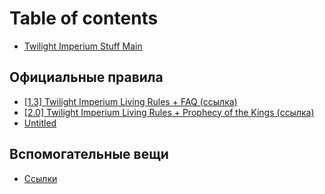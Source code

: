 # Table of contents

* [Twilight Imperium Stuff Main](README.md)

## Официальные правила

* [\[1.3\] Twilight Imperium Living Rules + FAQ \(ссылка\)](https://images-cdn.fantasyflightgames.com/filer_public/da/df/dadf9f07-78f3-43ac-9cce-dd6b55b24ec2/ti4_living_rules_reference_v1_3_web.pdf)
* [\[2.0\] Twilight Imperium Living Rules + Prophecy of the Kings \(ссылка\)](https://images-cdn.fantasyflightgames.com/filer_public/51/55/51552c7f-c05c-445b-84bf-4b073456d008/ti10_pok_living_rules_reference_20_web.pdf)
* [Untitled](oficialnye-pravila/untitled.md)

## Вспомогательные вещи

* [Ссылки](vspomogatelnye-veshi/untitled.md)

